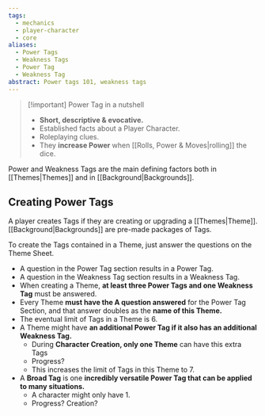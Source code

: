 ```yaml
---
tags:
  - mechanics
  - player-character
  - core
aliases:
  - Power Tags
  - Weakness Tags
  - Power Tag
  - Weakness Tag
abstract: Power tags 101, weakness tags
---
```

> [!important] Power Tag in a nutshell
> - **Short, descriptive & evocative.**
> - Established facts about a Player Character.
> - Roleplaying clues.
> - They **increase Power** when [[Rolls, Power & Moves|rolling]] the dice.

Power and Weakness Tags are the main defining factors both in [[Themes|Themes]] and in [[Background|Backgrounds]].
## Creating Power Tags
A player creates Tags if they are creating or upgrading a [[Themes|Theme]]. [[Background|Backgrounds]] are pre-made packages of Tags.

To create the Tags contained in a Theme, just answer the questions on the Theme Sheet.
- A question in the Power Tag section results in a Power Tag.
- A question in the Weakness Tag section results in a Weakness Tag.
- When creating a Theme, **at least three Power Tags and one Weakness Tag** must be answered.
- Every Theme **must have the A question answered** for the Power Tag Section, and that answer doubles as the **name of this Theme.**
- The eventual limit of Tags in a Theme is 6.
- A Theme might have **an additional Power Tag if it also has an additional Weakness Tag.**
	- During **Character Creation, only one Theme** can have this extra Tags
	- Progress?
	- This increases the limit of Tags in this Theme to 7.
- A **Broad Tag** is one **incredibly versatile Power Tag that can be applied to many situations.**
	- A character might only have 1.
	- Progress? Creation?